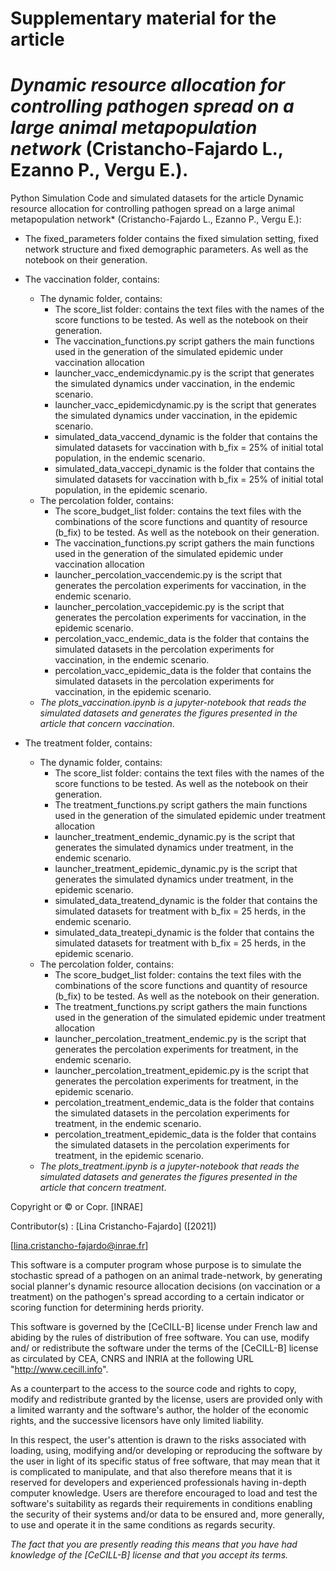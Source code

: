 # Supplementary material for the article
# *Dynamic resource allocation for controlling pathogen spread on a large animal metapopulation network* (Cristancho-Fajardo L., Ezanno P., Vergu E.).
Python Simulation Code and simulated datasets  for the article Dynamic resource allocation for controlling pathogen spread on a large animal metapopulation network* (Cristancho-Fajardo L., Ezanno P., Vergu E.):

- The fixed_parameters folder contains the fixed simulation setting, fixed network structure and fixed demographic parameters. As well as the notebook on their generation. 

- The vaccination folder, contains:

  - The dynamic folder, contains:
    -  The score_list folder: contains the text files with the names of the score functions to be tested. As well as the notebook on their generation. 
    - The vaccination_functions.py script gathers the main functions used in the generation of the simulated epidemic under vaccination allocation
    - launcher_vacc_endemicdynamic.py is the script that generates the simulated dynamics under vaccination, in the endemic scenario.
    - launcher_vacc_epidemicdynamic.py is the script that generates the simulated dynamics under vaccination, in the epidemic scenario.
    - simulated_data_vaccend_dynamic is the folder that contains the simulated datasets for vaccination with b_fix = 25\% of initial total population, in the           endemic scenario.
    - simulated_data_vaccepi_dynamic is the folder that contains the simulated datasets for vaccination with b_fix = 25\% of initial total population, in the           epidemic scenario.
  - The percolation folder, contains:
    - The score_budget_list folder: contains the text files with the combinations of the score functions and quantity of resource (b_fix) to be tested. 
      As well as the notebook on their generation. 
    - The vaccination_functions.py script gathers the main functions used in the generation of the simulated epidemic under vaccination allocation
    - launcher_percolation_vaccendemic.py is the script that generates the percolation experiments for vaccination, in the endemic scenario.
    - launcher_percolation_vaccepidemic.py is the script that generates the percolation experiments for vaccination, in the epidemic scenario.
    - percolation_vacc_endemic_data is the folder that contains the simulated datasets in the percolation experiments for vaccination,
      in the endemic scenario.
    - percolation_vacc_epidemic_data is the folder that contains the simulated datasets in the percolation experiments for vaccination,
      in the epidemic scenario.
  - *The plots_vaccination.ipynb is a jupyter-notebook that reads the simulated datasets and generates the figures presented in the article that concern
    vaccination*.


- The treatment folder, contains:

  - The dynamic folder, contains:
      - The score_list folder: contains the text files with the names of the score functions to be tested. As well as the notebook on their generation. 
      - The treatment_functions.py script gathers the main functions used in the generation of the simulated epidemic under treatment allocation
      - launcher_treatment_endemic_dynamic.py is the script that generates the simulated dynamics under treatment, in the endemic scenario.
      - launcher_treatment_epidemic_dynamic.py is the script that generates the simulated dynamics under treatment, in the epidemic scenario.
      - simulated_data_treatend_dynamic is the folder that contains the simulated datasets for treatment with b_fix = 25 herds, in the endemic scenario.
      - simulated_data_treatepi_dynamic is the folder that contains the simulated datasets for treatment with b_fix = 25 herds, in the epidemic scenario.
  - The percolation folder, contains:
      - The score_budget_list folder: contains the text files with the combinations of the score functions and quantity of resource (b_fix) to be tested. 
        As well as the notebook on their generation. 
      - The treatment_functions.py script gathers the main functions used in the generation of the simulated epidemic under treatment allocation
      - launcher_percolation_treatment_endemic.py is the script that generates the percolation experiments for treatment, in the endemic scenario.
      - launcher_percolation_treatment_epidemic.py is the script that generates the percolation experiments for treatment, in the epidemic scenario.
      - percolation_treatment_endemic_data is the folder that contains the simulated datasets in the percolation experiments for treatment,
        in the endemic scenario.
      - percolation_treatment_epidemic_data is the folder that contains the simulated datasets in the percolation experiments for treatment,
        in the epidemic scenario.
  - *The plots_treatment.ipynb is a jupyter-notebook that reads the simulated datasets and generates the figures presented in the article that concern
    treatment*.

Copyright or © or Copr. [INRAE]

Contributor(s) : [Lina Cristancho-Fajardo]  ([2021])

[lina.cristancho-fajardo@inrae.fr]

This software is a computer program whose purpose is to simulate the stochastic spread of a pathogen on an animal trade-network, by generating social planner's dynamic resource allocation decisions (on vaccination or a treatment) on the pathogen's spread according to a certain indicator or scoring function for determining herds priority. 

This software is governed by the [CeCILL-B] license under French law and
abiding by the rules of distribution of free software.  You can  use, 
modify and/ or redistribute the software under the terms of the [CeCILL-B]
license as circulated by CEA, CNRS and INRIA at the following URL
"http://www.cecill.info". 

As a counterpart to the access to the source code and  rights to copy,
modify and redistribute granted by the license, users are provided only
with a limited warranty  and the software's author,  the holder of the
economic rights,  and the successive licensors  have only  limited
liability. 

In this respect, the user's attention is drawn to the risks associated
with loading,  using,  modifying and/or developing or reproducing the
software by the user in light of its specific status of free software,
that may mean  that it is complicated to manipulate,  and  that  also
therefore means  that it is reserved for developers  and  experienced
professionals having in-depth computer knowledge. Users are therefore
encouraged to load and test the software's suitability as regards their
requirements in conditions enabling the security of their systems and/or 
data to be ensured and,  more generally, to use and operate it in the 
same conditions as regards security. 

*The fact that you are presently reading this means that you have had
knowledge of the [CeCILL-B] license and that you accept its terms.*

